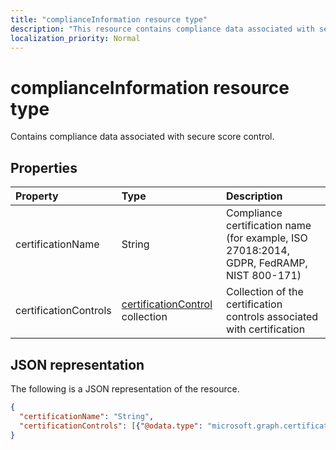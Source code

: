 ```yaml
---
title: "complianceInformation resource type"
description: "This resource contains compliance data associated with secure score control."
localization_priority: Normal
---
```


#  complianceInformation resource type

Contains compliance data associated with secure score control.

## Properties

|Property |Type |Description |
|:--|:--|:--|
|certificationName|String| Compliance certification name (for example, ISO 27018:2014, GDPR, FedRAMP, NIST 800-171) |
|certificationControls|[certificationControl](certificationcontrol.md) collection|Collection of the certification controls associated with certification|

## JSON representation

The following is a JSON representation of the resource.

<!-- {
  "blockType": "resource",
  "optionalProperties": [

  ],
  "@odata.type": "microsoft.graph.complianceInformation"
}-->

```json
{
  "certificationName": "String",
  "certificationControls": [{"@odata.type": "microsoft.graph.certificationControl"}]
}

```


<!-- {
  "type": "#page.annotation",
  "description": "complianceInformation resource",
  "keywords": "",
  "section": "documentation",
  "tocPath": ""
}-->
